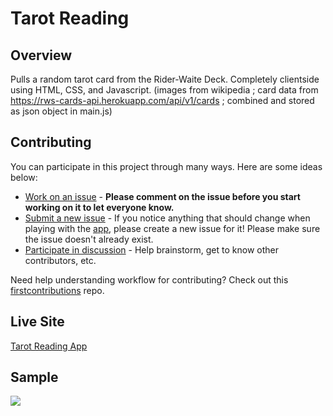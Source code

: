 # Tarot Reading

## Overview
Pulls a random tarot card from the Rider-Waite Deck. Completely clientside using HTML, CSS, and Javascript.
(images from wikipedia ; card data from https://rws-cards-api.herokuapp.com/api/v1/cards ; combined and stored as json object in main.js)

## Contributing
You can participate in this project through many ways. Here are some ideas below:
- [Work on an issue](https://github.com/michaeljoelt/tarot/issues) - **Please comment on the issue before you start working on it to let everyone know.**
- [Submit a new issue](https://github.com/michaeljoelt/tarot/issues) - If you notice anything that should change when playing with the [app](https://read-tarot.netlify.app/), please create a new issue for it! Please make sure the issue doesn't already exist.
- [Participate in discussion](https://github.com/michaeljoelt/tarot/discussions) - Help brainstorm, get to know other contributors, etc.

Need help understanding workflow for contributing? Check out this [firstcontributions](https://github.com/firstcontributions/first-contributions) repo.

## Live Site
[Tarot Reading App](https://read-tarot.netlify.app/)

## Sample
![](https://read-tarot.netlify.app/tarotSampleGif.gif)
